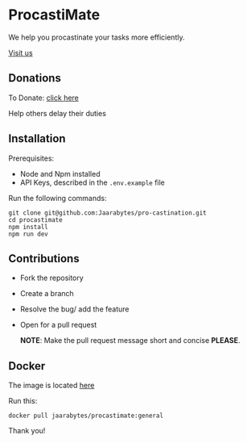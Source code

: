 # ProcastiMate


We help you procastinate your tasks more efficiently.

[Visit us](https://procastimate.netlify.app/)

## Donations

To Donate: [click here](https://procastimate.netlify.app/donate)

Help others delay their duties

## Installation

Prerequisites:
- Node and Npm installed
- API Keys, described in the `.env.example` file

Run the following commands:
```
git clone git@github.com:Jaarabytes/pro-castination.git
cd procastimate
npm install 
npm run dev
```

## Contributions

- Fork the repository
- Create a branch
- Resolve the bug/ add the feature
- Open for a pull request

    **NOTE**: Make the pull request message short and concise **PLEASE**.

## Docker

The image is located [here](https://hub.docker.com/repository/docker/jaarabytes/procastimate)

Run this:
```
docker pull jaarabytes/procastimate:general
```
Thank you!
